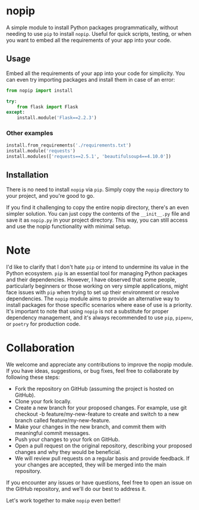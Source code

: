 # nopip

A simple module to install Python packages programmatically, without needing to use `pip` to install `nopip`. Useful for quick scripts, testing, or when you want to embed all the requirements of your app into your code.

## Usage

Embed all the requirements of your app into your code for simplicity. You can even try importing packages and install them in case of an error:

```python
from nopip import install

try:
    from flask import Flask
except:
    install.module('Flask==2.2.3')
```

### Other examples

```python
install.from_requirements('./requirements.txt')
install.module('requests')
install.modules(['requests==2.5.1', 'beautifulsoup4==4.10.0'])
```

## Installation

There is no need to install `nopip` via `pip`. Simply copy the `nopip` directory to your project, and you're good to go.

If you find it challenging to copy the entire nopip directory, there's an even simpler solution. You can just copy the contents of the `__init__.py` file and save it as `nopip.py` in your project directory. This way, you can still access and use the nopip functionality with minimal setup.

# Note

I'd like to clarify that I don't hate `pip` or intend to undermine its value in the Python ecosystem. `pip` is an essential tool for managing Python packages and their dependencies. However, I have observed that some people, particularly beginners or those working on very simple applications, might face issues with `pip` when trying to set up their environment or resolve dependencies. The `nopip` module aims to provide an alternative way to install packages for those specific scenarios where ease of use is a priority. It's important to note that using `nopip` is not a substitute for proper dependency management, and it's always recommended to use `pip`, `pipenv`, or `poetry` for production code.


# Collaboration

We welcome and appreciate any contributions to improve the nopip module. If you have ideas, suggestions, or bug fixes, feel free to collaborate by following these steps:

 - Fork the repository on GitHub (assuming the project is hosted on GitHub).
 - Clone your fork locally.
 - Create a new branch for your proposed changes. For example, use git checkout -b feature/my-new-feature to create and switch to a new branch called feature/my-new-feature.
 - Make your changes in the new branch, and commit them with meaningful commit messages.
 - Push your changes to your fork on GitHub.
 - Open a pull request on the original repository, describing your proposed changes and why they would be beneficial.
 - We will review pull requests on a regular basis and provide feedback. If your changes are accepted, they will be merged into the main repository.

If you encounter any issues or have questions, feel free to open an issue on the GitHub repository, and we'll do our best to address it.

Let's work together to make `nopip` even better!
